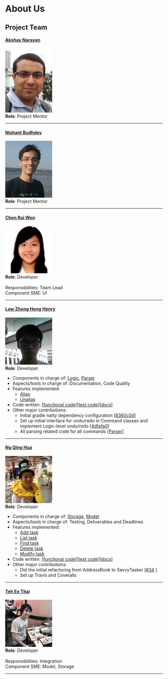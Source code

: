 # About Us

## Project Team

#### [Akshay Narayan](https://github.com/okkhoy)
<img src="images/akshay.jpg" width="150"><br>
**Role**: Project Mentor <br>

-----

#### [Nishant Budhdev](https://github.com/nishantbudhdev)
<img src="images/nishant.jpg" width="150"><br>
**Role**: Project Mentor <br>

-----

#### [Chen Rui Wen](http://github.com/ruiwen905) 
<img src="images/ruiwen.png" width="150"><br>
**Role**: Developer <br>  
Responsibilities: Team Lead<br>
Component SME: UI

-----

#### [Low Zheng Heng Henry](http://github.com/e0003801)
<img src="images/henry.png" width="150"><br>
**Role**: Developer <br>  
* Components in charge of: [Logic](DeveloperGuide.md#logic-component), [Parser](DeveloperGuide.md#parser-component)
* Aspects/tools in charge of: Documentation, Code Quality
* Features implemented:
   * [Alias](UserGuide.md##alias-a-keyword--alias)
   * [Unalias](UserGuide.md#unalias-a-keyword--unalias)
* Code written: [[functional code](../collated/main/A0139916U.md)][[test code](../collated/main/A0139916U.md)][[docs](../collated/docs/A0139916U.md)]
* Other major contributions:
  * Initial gradle natty dependency configuration [[8360c0d](https://github.com/CS2103AUG2016-T14-C2/main/commit/8360c0d66fc55f36bed0d0e9d4c6b63186aeb590)]
  * Set up initial interface for undo/redo in Command classes and implement Logic-level undo/redo [[4dfafa0](https://github.com/CS2103AUG2016-T14-C2/main/commit/4dfafa07337f731959bcd7e267e0de9a093ae285)]
  * All parsing related code for all commands [[Parser](../src/main/java/seedu/savvytasker/logic/parser)]

-----

#### [Ng Qing Hua](http://github.com/qhng) <br>
<img src="images/qinghua.png" width="150"><br>
**Role**: Developer <br>
* Components in charge of: [Storage](DeveloperGuide.md#storage-component), [Model](DeveloperGuide.md#model-component)
* Aspects/tools in charge of: Testing, Deliverables and Deadlines
* Features implemented:
   * [Add task](UserGuide.md#adding-a-task-add)
   * [List task](UserGuide.md#listing-all-tasks-list)
   * [Find task](UserGuide.md#finding-all-task-containing-any-keyword-in-its-name-find)
   * [Delete task](UserGuide.md#deleting-a-task--delete)
   * [Modify task](UserGuide.md#modifies-a-task--modify)
* Code written: [[functional code](../collated/main/A0139915W.md)][[test code](../collated/main/A0139915W.md)][[docs](../collated/docs/A0139915W.md)]
* Other major contributions:
  * Did the initial refactoring from AddressBook to SavvyTasker [[#34](https://github.com/CS2103AUG2016-T14-C2/main/pull/34) ]
  * Set up Travis and Coveralls 

-----

#### [Teh Ee Thai](http://github.com/tet54)
<img src="images/eethai.png" width="150"><br>
**Role**: Developer <br>  
Responsibilities: Integration <br>
Component SME: Model, Storage
 
 -----
